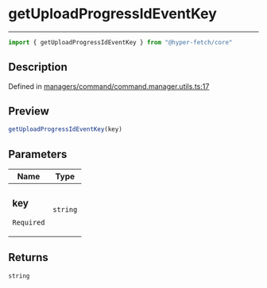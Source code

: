 

# getUploadProgressIdEventKey

<div class="api-docs__separator" data-reactroot="">

---

</div><div class="api-docs__import" data-reactroot="">

```ts
import { getUploadProgressIdEventKey } from "@hyper-fetch/core"
```

</div><div class="api-docs__section">

## Description

</div><div class="api-docs__description"><span class="api-docs__do-not-parse">



</span></div><p class="api-docs__definition">

Defined in [managers/command/command.manager.utils.ts:17](https://github.com/BetterTyped/hyper-fetch/blob/479dcad6/packages/core/src/managers/command/command.manager.utils.ts#L17)

</p><div class="api-docs__section">

## Preview

</div><div class="api-docs__preview fn">

```ts
getUploadProgressIdEventKey(key)
```

</div><div class="api-docs__section">

## Parameters

</div><div class="api-docs__parameters"><table><thead><tr><th>Name</th><th>Type</th></tr></thead><tbody><tr param-data="key"><td class="api-docs__param-name required">

### key 

`Required`

</td><td class="api-docs__param-type">

`string`

</td></tr></tbody></table></div><div class="api-docs__section">

## Returns

</div><div class="api-docs__returns">

```ts
string
```

</div>